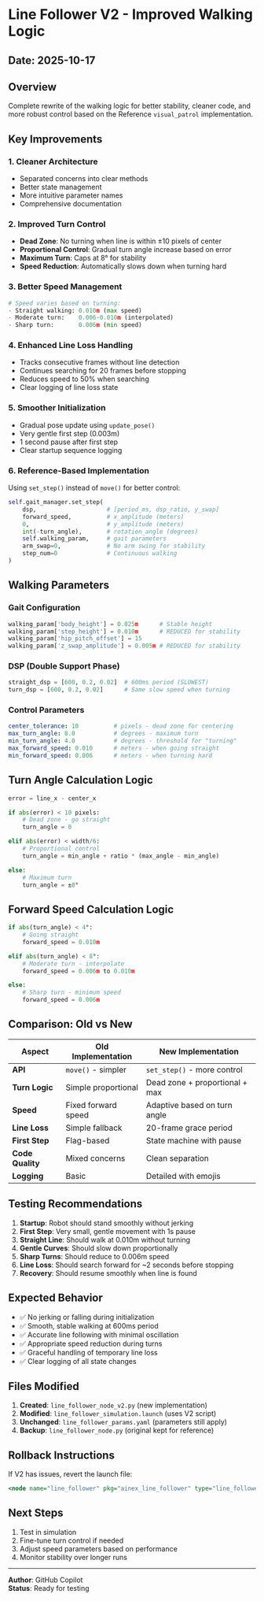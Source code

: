 # Line Follower V2 - Improved Walking Logic

## Date: 2025-10-17

## Overview
Complete rewrite of the walking logic for better stability, cleaner code, and more robust control based on the Reference `visual_patrol` implementation.

## Key Improvements

### 1. **Cleaner Architecture**
- Separated concerns into clear methods
- Better state management
- More intuitive parameter names
- Comprehensive documentation

### 2. **Improved Turn Control**
- **Dead Zone**: No turning when line is within ±10 pixels of center
- **Proportional Control**: Gradual turn angle increase based on error
- **Maximum Turn**: Caps at 8° for stability
- **Speed Reduction**: Automatically slows down when turning hard

### 3. **Better Speed Management**
```python
# Speed varies based on turning:
- Straight walking: 0.010m (max speed)
- Moderate turn:    0.006-0.010m (interpolated)
- Sharp turn:       0.006m (min speed)
```

### 4. **Enhanced Line Loss Handling**
- Tracks consecutive frames without line detection
- Continues searching for 20 frames before stopping
- Reduces speed to 50% when searching
- Clear logging of line loss state

### 5. **Smoother Initialization**
- Gradual pose update using `update_pose()`
- Very gentle first step (0.003m)
- 1 second pause after first step
- Clear startup sequence logging

### 6. **Reference-Based Implementation**
Using `set_step()` instead of `move()` for better control:
```python
self.gait_manager.set_step(
    dsp,                    # [period_ms, dsp_ratio, y_swap]
    forward_speed,          # x_amplitude (meters)
    0,                      # y_amplitude (meters)
    int(-turn_angle),       # rotation_angle (degrees)
    self.walking_param,     # gait parameters
    arm_swap=0,             # No arm swing for stability
    step_num=0              # Continuous walking
)
```

## Walking Parameters

### Gait Configuration
```python
walking_param['body_height'] = 0.025m      # Stable height
walking_param['step_height'] = 0.010m      # REDUCED for stability
walking_param['hip_pitch_offset'] = 15
walking_param['z_swap_amplitude'] = 0.005m # REDUCED for stability
```

### DSP (Double Support Phase)
```python
straight_dsp = [600, 0.2, 0.02]  # 600ms period (SLOWEST)
turn_dsp = [600, 0.2, 0.02]      # Same slow speed when turning
```

### Control Parameters
```yaml
center_tolerance: 10          # pixels - dead zone for centering
max_turn_angle: 8.0           # degrees - maximum turn
min_turn_angle: 4.0           # degrees - threshold for "turning"
max_forward_speed: 0.010      # meters - when going straight
min_forward_speed: 0.006      # meters - when turning hard
```

## Turn Angle Calculation Logic

```python
error = line_x - center_x

if abs(error) < 10 pixels:
    # Dead zone - go straight
    turn_angle = 0

elif abs(error) < width/6:
    # Proportional control
    turn_angle = min_angle + ratio * (max_angle - min_angle)

else:
    # Maximum turn
    turn_angle = ±8°
```

## Forward Speed Calculation Logic

```python
if abs(turn_angle) < 4°:
    # Going straight
    forward_speed = 0.010m

elif abs(turn_angle) < 8°:
    # Moderate turn - interpolate
    forward_speed = 0.006m to 0.010m

else:
    # Sharp turn - minimum speed
    forward_speed = 0.006m
```

## Comparison: Old vs New

| Aspect | Old Implementation | New Implementation |
|--------|-------------------|-------------------|
| **API** | `move()` - simpler | `set_step()` - more control |
| **Turn Logic** | Simple proportional | Dead zone + proportional + max |
| **Speed** | Fixed forward speed | Adaptive based on turn angle |
| **Line Loss** | Simple fallback | 20-frame grace period |
| **First Step** | Flag-based | State machine with pause |
| **Code Quality** | Mixed concerns | Clean separation |
| **Logging** | Basic | Detailed with emojis |

## Testing Recommendations

1. **Startup**: Robot should stand smoothly without jerking
2. **First Step**: Very small, gentle movement with 1s pause
3. **Straight Line**: Should walk at 0.010m without turning
4. **Gentle Curves**: Should slow down proportionally
5. **Sharp Turns**: Should reduce to 0.006m speed
6. **Line Loss**: Should search forward for ~2 seconds before stopping
7. **Recovery**: Should resume smoothly when line is found

## Expected Behavior

- ✅ No jerking or falling during initialization
- ✅ Smooth, stable walking at 600ms period
- ✅ Accurate line following with minimal oscillation
- ✅ Appropriate speed reduction during turns
- ✅ Graceful handling of temporary line loss
- ✅ Clear logging of all state changes

## Files Modified

1. **Created**: `line_follower_node_v2.py` (new implementation)
2. **Modified**: `line_follower_simulation.launch` (uses V2 script)
3. **Unchanged**: `line_follower_params.yaml` (parameters still apply)
4. **Backup**: `line_follower_node.py` (original kept for reference)

## Rollback Instructions

If V2 has issues, revert the launch file:
```xml
<node name="line_follower" pkg="ainex_line_follower" type="line_follower_node.py" ...>
```

## Next Steps

1. Test in simulation
2. Fine-tune turn control if needed
3. Adjust speed parameters based on performance
4. Monitor stability over longer runs

---

**Author**: GitHub Copilot  
**Status**: Ready for testing
